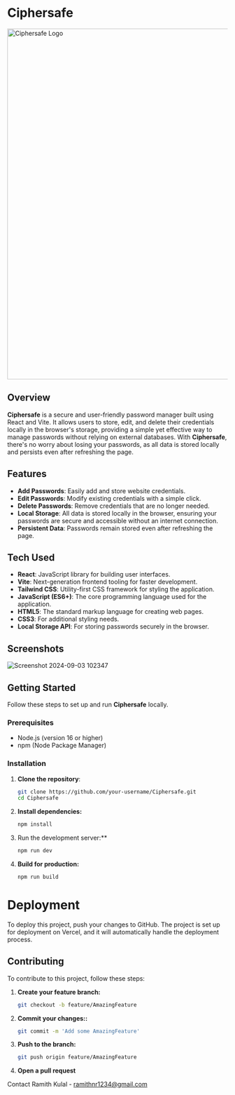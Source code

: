 # Ciphersafe


<img src="https://github.com/user-attachments/assets/1613b3eb-af25-41e9-a4c9-aab7d6e67d85" alt="Ciphersafe Logo" width="800"/>

## Overview

**Ciphersafe** is a secure and user-friendly password manager built using React and Vite. It allows users to store, edit, and delete their credentials locally in the browser's storage, providing a simple yet effective way to manage passwords without relying on external databases. With **Ciphersafe**, there's no worry about losing your passwords, as all data is stored locally and persists even after refreshing the page.

## Features

- **Add Passwords**: Easily add and store website credentials.
- **Edit Passwords**: Modify existing credentials with a simple click.
- **Delete Passwords**: Remove credentials that are no longer needed.
- **Local Storage**: All data is stored locally in the browser, ensuring your passwords are secure and accessible without an internet connection.
- **Persistent Data**: Passwords remain stored even after refreshing the page.
## Tech Used

- **React**: JavaScript library for building user interfaces.
- **Vite**: Next-generation frontend tooling for faster development.
- **Tailwind CSS**: Utility-first CSS framework for styling the application.
- **JavaScript (ES6+)**: The core programming language used for the application.
- **HTML5**: The standard markup language for creating web pages.
- **CSS3**: For additional styling needs.
- **Local Storage API**: For storing passwords securely in the browser.

## Screenshots

![Screenshot 2024-09-03 102347](https://github.com/user-attachments/assets/7b3b750d-0552-4810-bb6b-924c571fe50b)

## Getting Started

Follow these steps to set up and run **Ciphersafe** locally.

### Prerequisites

- Node.js (version 16 or higher)
- npm (Node Package Manager)

### Installation

1. **Clone the repository**:

   ```bash
   git clone https://github.com/your-username/Ciphersafe.git
   cd Ciphersafe

2. **Install dependencies:**

    ```bash
    npm install

3. Run the development server:**

    ```bash
    npm run dev

4. **Build for production:**

    ```bash
    npm run build


# Deployment
To deploy this project, push your changes to GitHub. The project is set up for deployment on Vercel, and it will automatically handle the deployment process.

## Contributing

To contribute to this project, follow these steps:

1. **Create your feature branch:**
   ```bash
   git checkout -b feature/AmazingFeature

2. **Commit your changes::**
   ```bash
   git commit -m 'Add some AmazingFeature'
3. **Push to the branch:**
   ```bash
   git push origin feature/AmazingFeature
4. **Open a pull request**
  

Contact
Ramith Kulal - ramithnr1234@gmail.com
    
